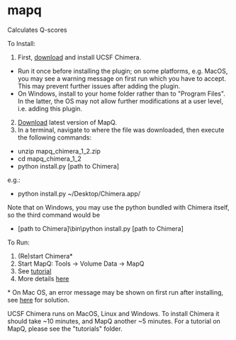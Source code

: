 # mapq

Calculates Q-scores

To Install:

1. First, <a href="https://www.cgl.ucsf.edu/chimera/download.html">download</a> and install UCSF Chimera.
* Run it once before installing the plugin; on some platforms, e.g. MacOS, you may see a warning message on first run which you have to accept. This may prevent further issues after adding the plugin.
* On Windows, install to your home folder rather than to "Program Files". In the latter, the OS may not allow further modifications at a user level, i.e. adding this plugin.
2. <a href="https://github.com/gregdp/mapq/tree/master/download">Download</a> latest version of MapQ.
3. In a terminal, navigate to where the file was downloaded, then execute the following commands:
* unzip mapq_chimera_1_2.zip
* cd mapq_chimera_1_2
* python install.py [path to Chimera]

e.g.:
* python install.py ~/Desktop/Chimera.app/


Note that on Windows, you may use the python bundled with Chimera itself, so the third command would be
* [path to Chimera]\bin\python install.py [path to Chimera]

To Run:
1. (Re)start Chimera*
2. Start MapQ: Tools -> Volume Data -> MapQ
3. See [tutorial](https://github.com/gregdp/mapq/tree/master/tutorials)
3. More details [here](https://cryoem.slac.stanford.edu/ncmi/resources/software/mapq)

\* On Mac OS, an error message may be shown on first run after installing, see [here](https://www.santoshsrinivas.com/disable-gatekeeper-in-macos-sierra/) for solution.

UCSF Chimera runs on MacOS, Linux and Windows. To install Chimera it should take ~10 minutes, and MapQ another ~5 minutes. For a tutorial on MapQ, please see the "tutorials" folder.
